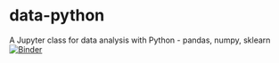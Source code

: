 # data-python
A Jupyter class for data analysis with Python - pandas, numpy, sklearn
[![Binder](https://mybinder.org/badge_logo.svg)](https://mybinder.org/v2/gh/xanwerneck/data-python/master?filepath=aula)
